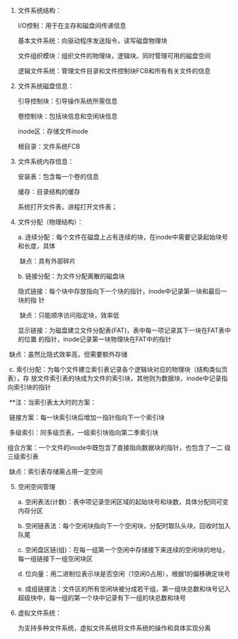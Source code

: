 1. 文件系统结构：

   I/O控制：用于在主存和磁盘间传递信息

   基本文件系统：向驱动程序发送指令，读写磁盘物理块

   文件组织模块：组织文件的物理块，逻辑块。同时管理可用的磁盘空间

   逻辑文件系统：管理文件目录和文件控制块FCB和所有有关文件的信息

2. 文件系统磁盘信息：

   引导控制块：引导操作系统所需信息

   卷控制块：包括块信息和空闲块信息

   inode区：存储文件inode

   根目录：文件系统FCB

3. 文件系统内存信息：

   安装表：包含每一个卷的信息

   缓存：目录结构的缓存

   系统打开文件表，进程打开文件表；

4. 文件分配（物理结构）：

   a. 连续分配：每个文件在磁盘上占有连续的块，在inode中需要记录起始块号和长度，具体

   ​	缺点：具有外部碎片

   b. 链接分配：为文件分配离散的磁盘块

   ​	隐式链接：每个块中存放指向下一个块的指针，inode中记录第一块和最后一块的指	针

   ​	缺点：只能顺序访问指定块，效率低

   ​	显示链接：为磁盘建立文件分配表(FAT)，表中每一项记录其下一块在FAT表中的位置	的指针，inode记录第一块物理块在FAT中的指针

​		缺点：虽然比隐式效率高，但需要额外存储

​	c. 索引分配：为每个文件建立索引表记录各个逻辑块对应的物理块（结构类似页表），存	放文件索引表的块成为文件的索引块，其他则为数据块，inode中记录指向索引块的指针

​	**注：当索引表太大时的方案：

​		链接方案：每一块索引块后增加一指针指向下一个索引块

​		多级索引：同多级页表，一级索引块指向第二季索引块

​		组合方案：一个文件的inode中既包含了直接指向数据块的指针，也包含了一二		级三级索引表

​	缺点：索引表存储需占用一定空间

5. 空闲空间管理

   a. 空闲表法(计数)：表中项记录空闲区域的起始块号和块数，具体分配同可变内存分区

   b. 空闲链表法：每个空闲块指向下一个空闲块，分配时取队头块，回收时加入队尾

   c. 空闲盘区链(组)：在每一组第一个空闲中存储接下来连续的空闲块的地址，每一组链接下一组空闲块区

   d. 位向量：用二进制位表示块是否空闲（1空闲0占用），根据1的偏移确定块号

   e. 成组链接法：文件区的所有空闲块被分成若干组，第一组块总数和块号记入超级快中，每一组的第一个块中记录有下一组的块总数和块号

6. 虚拟文件系统：

   为支持多种文件系统，虚拟文件系统将文件系统的操作和具体实现分离

​	

